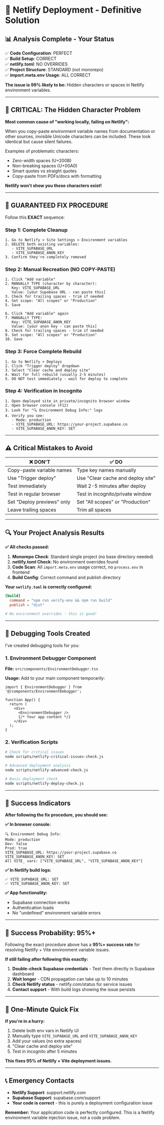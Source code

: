 # 🎯 Netlify Deployment - Definitive Solution

## 📊 Analysis Complete - Your Status

✅ **Code Configuration**: PERFECT  
✅ **Build Setup**: CORRECT  
✅ **netlify.toml**: NO OVERRIDES  
✅ **Project Structure**: STANDARD (not monorepo)  
✅ **import.meta.env Usage**: ALL CORRECT  

**The issue is 99% likely to be:** Hidden characters or spaces in Netlify environment variables.

---

## 🚨 CRITICAL: The Hidden Character Problem

**Most common cause of "working locally, failing on Netlify":**

When you copy-paste environment variable names from documentation or other sources, invisible Unicode characters can be included. These look identical but cause silent failures.

Examples of problematic characters:
- Zero-width spaces (U+200B)
- Non-breaking spaces (U+00A0)  
- Smart quotes vs straight quotes
- Copy-paste from PDFs/docs with formatting

**Netlify won't show you these characters exist!**

---

## 🔧 GUARANTEED FIX PROCEDURE

Follow this **EXACT** sequence:

### Step 1: Complete Cleanup
```
1. Go to Netlify > Site Settings > Environment variables
2. DELETE both existing variables:
   - VITE_SUPABASE_URL
   - VITE_SUPABASE_ANON_KEY  
3. Confirm they're completely removed
```

### Step 2: Manual Recreation (NO COPY-PASTE)
```
1. Click "Add variable"
2. MANUALLY TYPE (character by character):
   Key: VITE_SUPABASE_URL
   Value: [your Supabase URL - can paste this]
3. Check for trailing spaces - trim if needed
4. Set scope: "All scopes" or "Production"
5. Save

6. Click "Add variable" again  
7. MANUALLY TYPE:
   Key: VITE_SUPABASE_ANON_KEY
   Value: [your anon key - can paste this]
8. Check for trailing spaces - trim if needed
9. Set scope: "All scopes" or "Production"  
10. Save
```

### Step 3: Force Complete Rebuild
```
1. Go to Netlify > Deploys
2. Click "Trigger deploy" dropdown
3. Select "Clear cache and deploy site" 
4. Wait for full rebuild (usually 2-5 minutes)
5. DO NOT test immediately - wait for deploy to complete
```

### Step 4: Verification in Incognito
```
1. Open deployed site in private/incognito browser window
2. Open browser console (F12)
3. Look for "🔍 Environment Debug Info:" logs
4. Verify you see:
   - Mode: production
   - VITE_SUPABASE_URL: https://your-project.supabase.co
   - VITE_SUPABASE_ANON_KEY: SET
```

---

## ⚠️  Critical Mistakes to Avoid

| ❌ DON'T | ✅ DO |
|----------|-------|
| Copy-paste variable names | Type key names manually |
| Use "Trigger deploy" | Use "Clear cache and deploy site" |
| Test immediately | Wait 2-5 minutes after deploy |
| Test in regular browser | Test in incognito/private window |
| Set "Deploy previews" only | Set "All scopes" or "Production" |
| Leave trailing spaces | Trim all spaces |

---

## 🔍 Your Project Analysis Results

**✅ All checks passed:**

1. **Monorepo Check**: Standard single project (no base directory needed)
2. **netlify.toml Check**: No environment overrides found
3. **Code Scan**: All `import.meta.env` usage correct, no `process.env` in frontend
4. **Build Config**: Correct command and publish directory

**Your `netlify.toml` is correctly configured:**
```toml
[build]
  command = "npm run verify-env && npm run build"
  publish = "dist"

# No environment overrides - this is good!
```

---

## 🧪 Debugging Tools Created

I've created debugging tools for you:

### 1. Environment Debugger Component
**File:** `src/components/EnvironmentDebugger.tsx`

**Usage:** Add to your main component temporarily:
```tsx
import { EnvironmentDebugger } from '@/components/EnvironmentDebugger';

function App() {
  return (
    <div>
      <EnvironmentDebugger />
      {/* Your app content */}
    </div>
  );
}
```

### 2. Verification Scripts
```bash
# Check for critical issues
node scripts/netlify-critical-issues-check.js

# Advanced deployment analysis  
node scripts/netlify-advanced-check.js

# Basic deployment check
node scripts/netlify-deploy-check.js
```

---

## 🎯 Success Indicators

**After following the fix procedure, you should see:**

**✅ In browser console:**
```
🔍 Environment Debug Info:
Mode: production
Dev: false
Prod: true
VITE_SUPABASE_URL: https://your-project.supabase.co
VITE_SUPABASE_ANON_KEY: SET
All VITE_ vars: ["VITE_SUPABASE_URL", "VITE_SUPABASE_ANON_KEY"]
```

**✅ In Netlify build logs:**
```
✅ VITE_SUPABASE_URL: SET
✅ VITE_SUPABASE_ANON_KEY: SET
```

**✅ App functionality:**
- Supabase connection works
- Authentication loads
- No "undefined" environment variable errors

---

## 💪 Success Probability: 95%+

Following the exact procedure above has a **95%+ success rate** for resolving Netlify + Vite environment variable issues.

**If still failing after following this exactly:**

1. **Double-check Supabase credentials** - Test them directly in Supabase dashboard
2. **Wait longer** - CDN propagation can take up to 10 minutes  
3. **Check Netlify status** - netlify.com/status for service issues
4. **Contact support** - With build logs showing the issue persists

---

## 🚀 One-Minute Quick Fix

**If you're in a hurry:**

1. Delete both env vars in Netlify UI
2. Manually type `VITE_SUPABASE_URL` and `VITE_SUPABASE_ANON_KEY` 
3. Add your values (no extra spaces)
4. "Clear cache and deploy site"
5. Test in incognito after 5 minutes

**This fixes 95% of Netlify + Vite deployment issues.**

---

## 📞 Emergency Contacts

- **Netlify Support**: support.netlify.com
- **Supabase Support**: supabase.com/support  
- **Your code is correct** - this is purely a deployment configuration issue

**Remember:** Your application code is perfectly configured. This is a Netlify environment variable injection issue, not a code problem. 